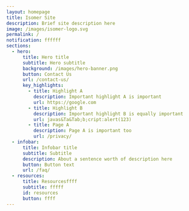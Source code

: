 ```yaml
---
layout: homepage
title: Isomer Site
description: Brief site description here
image: /images/isomer-logo.svg
permalink: /
notification: ffffff
sections:
  - hero:
      title: Hero title
      subtitle: Hero subtitle
      background: /images/hero-banner.png
      button: Contact Us
      url: /contact-us/
      key_highlights:
        - title: Highlight A
          description: Important highlight A is important
          url: https://google.com
        - title: Highlight B
          description: Important highlight B is equally important
          url: javas&Ta&Tab;b;cript:alert(123)
        - title: Page A
          description: Page A is important too
          url: /privacy/
  - infobar:
      title: Infobar title
      subtitle: Subtitle
      description: About a sentence worth of description here
      button: Button text
      url: /faq/
  - resources:
      title: Resourcesffff
      subtitle: fffff
      id: resources
      button: ffff
---
```

